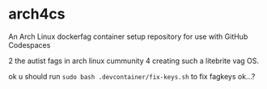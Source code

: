 # arch4cs

An Arch Linux dockerfag container setup repository for use with GitHub Codespaces

2 the autist fags in arch linux cummunity 4 creating such a litebrite vag OS.

ok u should run `sudo bash .devcontainer/fix-keys.sh` to fix fagkeys ok...?
